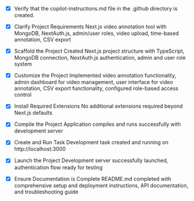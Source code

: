 <!-- Use this file to provide workspace-specific custom instructions to Copilot. For more details, visit https://code.visualstudio.com/docs/copilot/copilot-customization#_use-a-githubcopilotinstructionsmd-file -->
- [x] Verify that the copilot-instructions.md file in the .github directory is created.

- [x] Clarify Project Requirements
	Next.js video annotation tool with MongoDB, NextAuth.js, admin/user roles, video upload, time-based annotation, CSV export

- [x] Scaffold the Project
	Created Next.js project structure with TypeScript, MongoDB connection, NextAuth.js authentication, admin and user role system

- [x] Customize the Project
	Implemented video annotation functionality, admin dashboard for video management, user interface for video annotation, CSV export functionality, configured role-based access control

- [x] Install Required Extensions
	No additional extensions required beyond Next.js defaults

- [x] Compile the Project
	Application compiles and runs successfully with development server

- [x] Create and Run Task
	Development task created and running on http://localhost:3000

- [x] Launch the Project
	Development server successfully launched, authentication flow ready for testing

- [x] Ensure Documentation is Complete
	README.md completed with comprehensive setup and deployment instructions, API documentation, and troubleshooting guide

